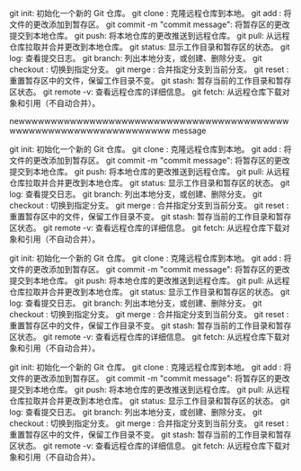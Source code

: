 
git init: 初始化一个新的 Git 仓库。
git clone <repository-url>: 克隆远程仓库到本地。
git add <file>: 将文件的更改添加到暂存区。
git commit -m "commit message": 将暂存区的更改提交到本地仓库。
git push: 将本地仓库的更改推送到远程仓库。
git pull: 从远程仓库拉取并合并更改到本地仓库。
git status: 显示工作目录和暂存区的状态。
git log: 查看提交日志。
git branch: 列出本地分支，或创建、删除分支。
git checkout <branch-name>: 切换到指定分支。
git merge <branch-name>: 合并指定分支到当前分支。
git reset <file>: 重置暂存区中的文件，保留工作目录不变。
git stash: 暂存当前的工作目录和暂存区状态。
git remote -v: 查看远程仓库的详细信息。
git fetch: 从远程仓库下载对象和引用（不自动合并）。

newwwwwwwwwwwwwwwwwwwwwwwwwwwwwwwwwwwwwwwwwwwwwwwwwwwwwwwwwwwwwwwwwww message

git init: 初始化一个新的 Git 仓库。
git clone <repository-url>: 克隆远程仓库到本地。
git add <file>: 将文件的更改添加到暂存区。
git commit -m "commit message": 将暂存区的更改提交到本地仓库。
git push: 将本地仓库的更改推送到远程仓库。
git pull: 从远程仓库拉取并合并更改到本地仓库。
git status: 显示工作目录和暂存区的状态。
git log: 查看提交日志。
git branch: 列出本地分支，或创建、删除分支。
git checkout <branch-name>: 切换到指定分支。
git merge <branch-name>: 合并指定分支到当前分支。
git reset <file>: 重置暂存区中的文件，保留工作目录不变。
git stash: 暂存当前的工作目录和暂存区状态。
git remote -v: 查看远程仓库的详细信息。
git fetch: 从远程仓库下载对象和引用（不自动合并）。

git init: 初始化一个新的 Git 仓库。
git clone <repository-url>: 克隆远程仓库到本地。
git add <file>: 将文件的更改添加到暂存区。
git commit -m "commit message": 将暂存区的更改提交到本地仓库。
git push: 将本地仓库的更改推送到远程仓库。
git pull: 从远程仓库拉取并合并更改到本地仓库。
git status: 显示工作目录和暂存区的状态。
git log: 查看提交日志。
git branch: 列出本地分支，或创建、删除分支。
git checkout <branch-name>: 切换到指定分支。
git merge <branch-name>: 合并指定分支到当前分支。
git reset <file>: 重置暂存区中的文件，保留工作目录不变。
git stash: 暂存当前的工作目录和暂存区状态。
git remote -v: 查看远程仓库的详细信息。
git fetch: 从远程仓库下载对象和引用（不自动合并）。

git init: 初始化一个新的 Git 仓库。
git clone <repository-url>: 克隆远程仓库到本地。
git add <file>: 将文件的更改添加到暂存区。
git commit -m "commit message": 将暂存区的更改提交到本地仓库。
git push: 将本地仓库的更改推送到远程仓库。
git pull: 从远程仓库拉取并合并更改到本地仓库。
git status: 显示工作目录和暂存区的状态。
git log: 查看提交日志。
git branch: 列出本地分支，或创建、删除分支。
git checkout <branch-name>: 切换到指定分支。
git merge <branch-name>: 合并指定分支到当前分支。
git reset <file>: 重置暂存区中的文件，保留工作目录不变。
git stash: 暂存当前的工作目录和暂存区状态。
git remote -v: 查看远程仓库的详细信息。
git fetch: 从远程仓库下载对象和引用（不自动合并）。